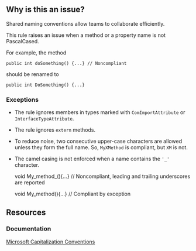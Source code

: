 ## Why is this an issue?

Shared naming conventions allow teams to collaborate efficiently.

This rule raises an issue when a method or a property name is not PascalCased.

For example, the method

    public int doSomething() {...} // Noncompliant

should be renamed to

    public int DoSomething() {...}

### Exceptions

-  The rule ignores members in types marked with `ComImportAttribute` or `InterfaceTypeAttribute`.
-  The rule ignores `extern` methods.
-  To reduce noise, two consecutive upper-case characters are allowed unless they form the full name. So, `MyXMethod` is compliant, but
  `XM` is not.
-  The camel casing is not enforced when a name contains the `'_'` character.

    void My_method_(){...} // Noncompliant, leading and trailing underscores are reported
    
    void My_method(){...} // Compliant by exception

## Resources

### Documentation

[Microsoft Capitalization
Conventions](https://docs.microsoft.com/en-us/dotnet/standard/design-guidelines/capitalization-conventions)